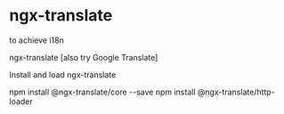 # ngx-translate
to achieve i18n 

ngx-translate  [also try Google Translate]

Install and load ngx-translate

npm install @ngx-translate/core --save 
npm install @ngx-translate/http-loader
